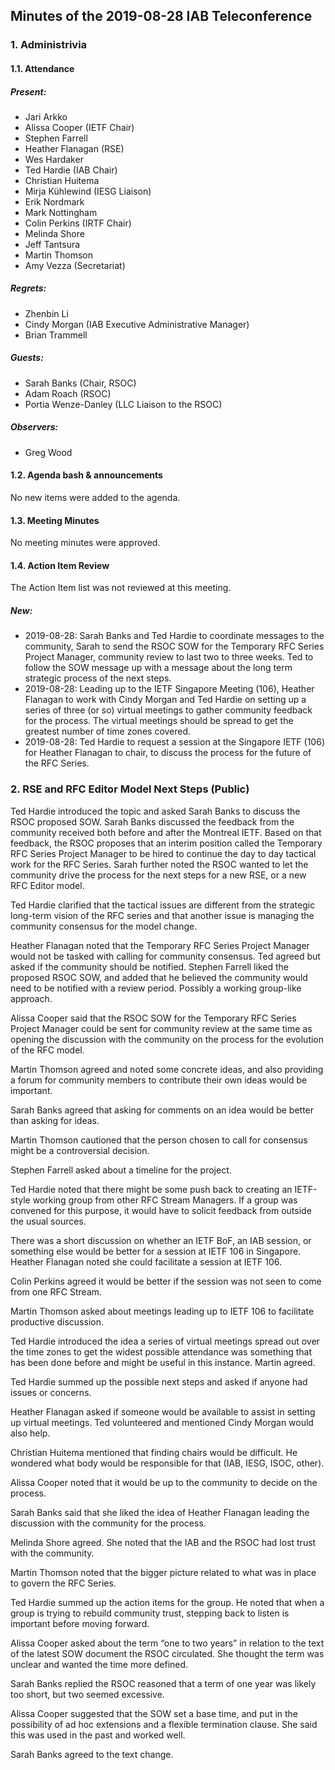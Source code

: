 
Minutes of the 2019-08-28 IAB Teleconference
--------------------------------------------


### 1. Administrivia


#### 1.1. Attendance


##### Present:


* Jari Arkko
* Alissa Cooper (IETF Chair)
* Stephen Farrell
* Heather Flanagan (RSE)
* Wes Hardaker
* Ted Hardie (IAB Chair)
* Christian Huitema
* Mirja Kühlewind (IESG Liaison)
* Erik Nordmark
* Mark Nottingham
* Colin Perkins (IRTF Chair)
* Melinda Shore
* Jeff Tantsura
* Martin Thomson
* Amy Vezza (Secretariat)


##### Regrets:


* Zhenbin Li
* Cindy Morgan (IAB Executive Administrative Manager)
* Brian Trammell


##### Guests:


* Sarah Banks (Chair, RSOC)
* Adam Roach (RSOC)
* Portia Wenze-Danley (LLC Liaison to the RSOC)


##### Observers:


* Greg Wood


#### 1.2. Agenda bash & announcements


No new items were added to the agenda.


#### 1.3. Meeting Minutes


No meeting minutes were approved.


#### 1.4. Action Item Review


The Action Item list was not reviewed at this meeting.


##### New:


* 2019-08-28: Sarah Banks and Ted Hardie to coordinate messages to the community, Sarah to send the RSOC SOW for the Temporary RFC Series Project Manager, community review to last two to three weeks. Ted to follow the SOW message up with a message about the long term strategic process of the next steps.
* 2019-08-28: Leading up to the IETF Singapore Meeting (106), Heather Flanagan to work with Cindy Morgan and Ted Hardie on setting up a series of three (or so) virtual meetings to gather community feedback for the process. The virtual meetings should be spread to get the greatest number of time zones covered.
* 2019-08-28: Ted Hardie to request a session at the Singapore IETF (106) for Heather Flanagan to chair, to discuss the process for the future of the RFC Series.


### 2. RSE and RFC Editor Model Next Steps (Public)


Ted Hardie introduced the topic and asked Sarah Banks to discuss the RSOC proposed SOW. Sarah Banks discussed the feedback from the community received both before and after the Montreal IETF. Based on that feedback, the RSOC proposes that an interim position called the Temporary RFC Series Project Manager to be hired to continue the day to day tactical work for the RFC Series. Sarah further noted the RSOC wanted to let the community drive the process for the next steps for a new RSE, or a new RFC Editor model.


Ted Hardie clarified that the tactical issues are different from the strategic long-term vision of the RFC series and that another issue is managing the community consensus for the model change.


Heather Flanagan noted that the Temporary RFC Series Project Manager would not be tasked with calling for community consensus. Ted agreed but asked if the community should be notified. Stephen Farrell liked the proposed RSOC SOW, and added that he believed the community would need to be notified with a review period. Possibly a working group-like approach.


Alissa Cooper said that the RSOC SOW for the Temporary RFC Series Project Manager could be sent for community review at the same time as opening the discussion with the community on the process for the evolution of the RFC model.


Martin Thomson agreed and noted some concrete ideas, and also providing a forum for community members to contribute their own ideas would be important.


Sarah Banks agreed that asking for comments on an idea would be better than asking for ideas.


Martin Thomson cautioned that the person chosen to call for consensus might be a controversial decision.


Stephen Farrell asked about a timeline for the project.


Ted Hardie noted that there might be some push back to creating an IETF-style working group from other RFC Stream Managers. If a group was convened for this purpose, it would have to solicit feedback from outside the usual sources.


There was a short discussion on whether an IETF BoF, an IAB session, or something else would be better for a session at IETF 106 in Singapore. Heather Flanagan noted she could facilitate a session at IETF 106.


Colin Perkins agreed it would be better if the session was not seen to come from one RFC Stream.


Martin Thomson asked about meetings leading up to IETF 106 to facilitate productive discussion.


Ted Hardie introduced the idea a series of virtual meetings spread out over the time zones to get the widest possible attendance was something that has been done before and might be useful in this instance. Martin agreed.


Ted Hardie summed up the possible next steps and asked if anyone had issues or concerns.


Heather Flanagan asked if someone would be available to assist in setting up virtual meetings. Ted volunteered and mentioned Cindy Morgan would also help.


Christian Huitema mentioned that finding chairs would be difficult. He wondered what body would be responsible for that (IAB, IESG, ISOC, other).


Alissa Cooper noted that it would be up to the community to decide on the process.


Sarah Banks said that she liked the idea of Heather Flanagan leading the discussion with the community for the process.


Melinda Shore agreed. She noted that the IAB and the RSOC had lost trust with the community.


Martin Thomson noted that the bigger picture related to what was in place to govern the RFC Series.


Ted Hardie summed up the action items for the group. He noted that when a group is trying to rebuild community trust, stepping back to listen is important before moving forward.


Alissa Cooper asked about the term “one to two years” in relation to the text of the latest SOW document the RSOC circulated. She thought the term was unclear and wanted the time more defined.


Sarah Banks replied the RSOC reasoned that a term of one year was likely too short, but two seemed excessive.


Alissa Cooper suggested that the SOW set a base time, and put in the possibility of ad hoc extensions and a flexible termination clause. She said this was used in the past and worked well.


Sarah Banks agreed to the text change.


